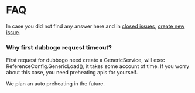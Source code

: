 # FAQ

In case you did not find any answer here and in [closed issues](https://github.com/dubbogo/dubbo-go-proxy/issues?q=is%3Aissue+is%3Aclosed), [create new issue](https://github.com/dubbogo/dubbo-go-proxy/issues/new/choose).

### Why first dubbogo request timeout?

First request for dubbogo need create a GenericService, will exec ReferenceConfig.GenericLoad(), it takes some account of time. If you worry about this case, you need preheating apis for yourself.

We plan an auto preheating in the future.



 